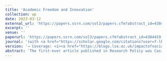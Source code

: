 ```yaml
---
title: 'Academic Freedom and Innovation'
collection: wp
date: 2023-03-12
external_url: 'https://papers.ssrn.com/sol3/papers.cfm?abstract_id=4384419'
excerpt: ''
venue: ''
paperurl: 'https://papers.ssrn.com/sol3/papers.cfm?abstract_id=4384419'
journal: '(with <a href="https://scholar.google.com/citations?user=f-lbbOoAAAAJ&hl=en&oi=ao">D. Audretsch</a>, <a href="https://scholar.google.com/citations?hl=en&user=7jgtz_MAAAAJ">C. Fisch</a>, <a href="https://scholar.google.com/citations?hl=en&user=tmm98pIAAAAJ">C. Franzoni</a>, <a href="https://scholar.google.com/citations?user=Sa8sBkoAAAAJ&hl=en&oi=ao">S. Vismara</a>)'
version: '→ Coverage: <i><a href="https://blogs.lse.ac.uk/impactofsocialsciences/2023/04/20/less-academic-freedom-leads-to-less-innovation/">LSE Impact Blog</a></i>, <i><a href="https://academeblog.org/2023/03/31/academic-freedom-may-lead-to-economic-growth-through-innovation/">Academe Blog</a></i>, <i><a href="https://www.researchprofessionalnews.com/rr-news-europe-views-of-europe-2023-4-patently-damaging/">Research Europe</a></i>, <i><a href="https://www.promarket.org/2023/05/15/waning-academic-freedom-curtails-innovation/?mc_cid=81c91bae1a&mc_eid=637940f657">ProMarket, Univeristy of Chicago</a></i>'
abstract: 'The first-ever article published in Research Policy was Casimir’s (1971) advocacy of academic freedom in the light of the industry’s increasing influence on research in universities. Half a centure later, the literature attests to the dearth of work on the role of academic freedom for innovation. To fill this gap, we employ instrumental variable techniques to identify the impact of academic freedom on the quantity (patent applications) and quality (patent citations) of innovation output at the country level. The empirical evidence suggests that improving academic freedom by one standard deviation increases patent applications and forward citations by at least 37% and 29%, respectively. The results hold in a representative sample of 157 countries over the 1900-2015 period, with a sample/population coverage ratio of 92%. This research note also is an alarming plea to policymakers: Global academic freedom has declined over the past decade for the first time over the last century. Our estimates suggest that the decline of academic freedom has resulted in a global loss quantifiable with at least 4.0% fewer patents filed and 5.9% fewer patent citations.'
---
```

